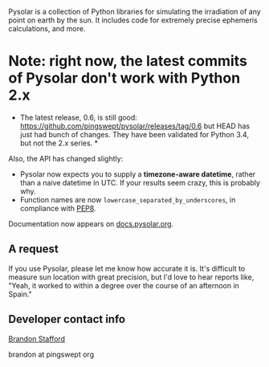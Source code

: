 Pysolar is a collection of Python libraries for simulating the irradiation of any point on earth by the sun. It includes code for extremely precise ephemeris calculations, and more.

# Note: right now, the latest commits of Pysolar don't work with Python 2.x #

* The latest release, 0.6, is still good: https://github.com/pingswept/pysolar/releases/tag/0.6 but HEAD has just had bunch of changes. They have been validated for Python 3.4, but not the 2.x series. *

Also, the API has changed slightly:

  * Pysolar now expects you to supply a **timezone-aware datetime**, rather than a naive datetime in UTC. If your results seem crazy, this is probably why.
  * Function names are now `lowercase_separated_by_underscores`, in compliance with [PEP8](https://www.python.org/dev/peps/pep-0008/#function-names).

Documentation now appears on [docs.pysolar.org](http://docs.pysolar.org).

## A request ##

If you use Pysolar, please let me know how accurate it is. It's difficult to measure sun location with great precision, but I'd love to hear reports like, "Yeah, it worked to within a degree over the course of an afternoon in Spain."

## Developer contact info ##

[Brandon Stafford](http://pingswept.org)

brandon at pingswept org
